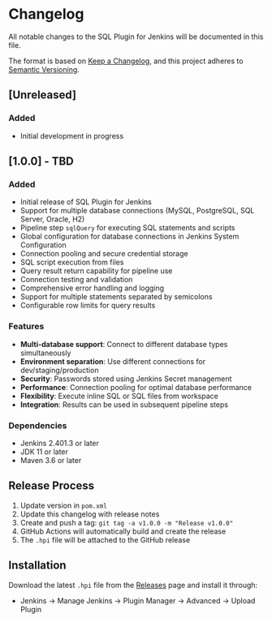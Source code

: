 # Changelog

All notable changes to the SQL Plugin for Jenkins will be documented in this file.

The format is based on [Keep a Changelog](https://keepachangelog.com/en/1.0.0/),
and this project adheres to [Semantic Versioning](https://semver.org/spec/v2.0.0.html).

## [Unreleased]

### Added
- Initial development in progress

## [1.0.0] - TBD

### Added
- Initial release of SQL Plugin for Jenkins
- Support for multiple database connections (MySQL, PostgreSQL, SQL Server, Oracle, H2)
- Pipeline step `sqlQuery` for executing SQL statements and scripts
- Global configuration for database connections in Jenkins System Configuration
- Connection pooling and secure credential storage
- SQL script execution from files
- Query result return capability for pipeline use
- Connection testing and validation
- Comprehensive error handling and logging
- Support for multiple statements separated by semicolons
- Configurable row limits for query results

### Features
- **Multi-database support**: Connect to different database types simultaneously
- **Environment separation**: Use different connections for dev/staging/production
- **Security**: Passwords stored using Jenkins Secret management
- **Performance**: Connection pooling for optimal database performance
- **Flexibility**: Execute inline SQL or SQL files from workspace
- **Integration**: Results can be used in subsequent pipeline steps

### Dependencies
- Jenkins 2.401.3 or later
- JDK 11 or later
- Maven 3.6 or later

## Release Process

1. Update version in `pom.xml`
2. Update this changelog with release notes
3. Create and push a tag: `git tag -a v1.0.0 -m "Release v1.0.0"`
4. GitHub Actions will automatically build and create the release
5. The `.hpi` file will be attached to the GitHub release

## Installation

Download the latest `.hpi` file from the [Releases](../../releases) page and install it through:
- Jenkins → Manage Jenkins → Plugin Manager → Advanced → Upload Plugin
